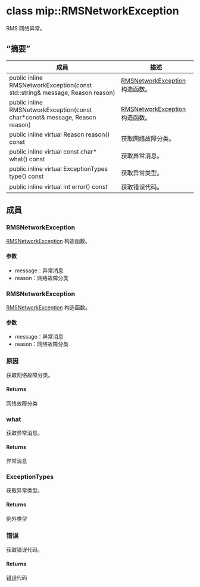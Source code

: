# <a name="class-miprmsnetworkexception"></a>class mip::RMSNetworkException 
RMS 网络异常。
  
## <a name="summary"></a>“摘要”
 成員                        | 描述                                
--------------------------------|---------------------------------------------
public inline RMSNetworkException(const std::string& message, Reason reason)  |  [RMSNetworkException](#classmip_1_1_r_m_s_network_exception) 构造函数。
public inline RMSNetworkException(const char*const& message, Reason reason)  |  [RMSNetworkException](#classmip_1_1_r_m_s_network_exception) 构造函数。
public inline virtual Reason reason() const  |  获取网络故障分类。
public inline virtual const char* what() const  |  获取异常消息。
public inline virtual ExceptionTypes type() const  |  获取异常类型。
public inline virtual int error() const  |  获取错误代码。
  
## <a name="members"></a>成員
  
### <a name="rmsnetworkexception"></a>RMSNetworkException
[RMSNetworkException](#classmip_1_1_r_m_s_network_exception) 构造函数。
  
#### <a name="parameters"></a>参数
* message：异常消息 
* reason：网络故障分类
  
### <a name="rmsnetworkexception"></a>RMSNetworkException
[RMSNetworkException](#classmip_1_1_r_m_s_network_exception) 构造函数。
  
#### <a name="parameters"></a>参数
* message：异常消息 
* reason：网络故障分类
  
### <a name="reason"></a>原因
获取网络故障分类。
  
#### <a name="returns"></a>Returns
网络故障分类
  
### <a name="what"></a>what
获取异常消息。
  
#### <a name="returns"></a>Returns
异常消息
  
### <a name="exceptiontypes"></a>ExceptionTypes
获取异常类型。
  
#### <a name="returns"></a>Returns
例外类型
  
### <a name="error"></a>错误
获取错误代码。
  
#### <a name="returns"></a>Returns
[错误](#classmip_1_1_error)代码